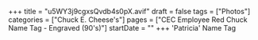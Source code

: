 +++
title = "u5WY3j9cgxsQvdb4s0pX.avif"
draft = false
tags = ["Photos"]
categories = ["Chuck E. Cheese's"]
pages = ["CEC Employee Red Chuck Name Tag - Engraved (90's)"]
startDate = ""
+++
'Patricia' Name Tag
